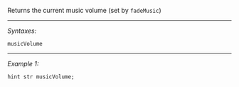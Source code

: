 Returns the current music volume (set by `fadeMusic`)


---
*Syntaxes:*

`musicVolume`

---
*Example 1:*

```sqf
hint str musicVolume;
```
